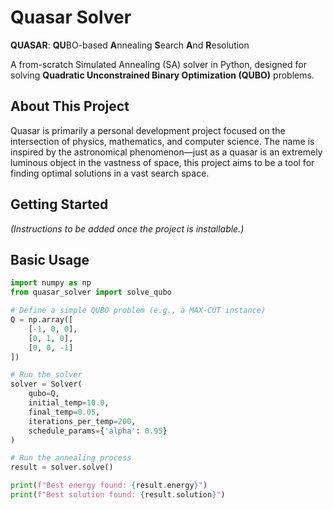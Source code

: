 # Quasar Solver

**QUASAR**: **QU**BO-based **A**nnealing **S**earch **A**nd **R**esolution

A from-scratch Simulated Annealing (SA) solver in Python, designed for solving **Quadratic Unconstrained Binary Optimization (QUBO)** problems.

## About This Project

Quasar is primarily a personal development project focused on the intersection of physics, mathematics, and computer science. The name is inspired by the astronomical phenomenon—just as a quasar is an extremely luminous object in the vastness of space, this project aims to be a tool for finding optimal solutions in a vast search space.

## Getting Started

*(Instructions to be added once the project is installable.)*

## Basic Usage

```python
import numpy as np
from quasar_solver import solve_qubo

# Define a simple QUBO problem (e.g., a MAX-CUT instance)
Q = np.array([
    [-1, 0, 0],
    [0, 1, 0],
    [0, 0, -1]
])

# Run the solver
solver = Solver(
    qubo=Q,
    initial_temp=10.0,
    final_temp=0.05,
    iterations_per_temp=200,
    schedule_params={'alpha': 0.95}
)

# Run the annealing process
result = solver.solve()

print(f"Best energy found: {result.energy}")
print(f"Best solution found: {result.solution}")
